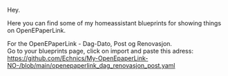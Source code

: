 Hey.

Here you can find some of my homeassistant blueprints for showing things on OpenEPaperLink.

For the OpenEPaperLink - Dag-Dato, Post og Renovasjon.<br>
Go to your blueprints page, click on import and paste this adress:<br>
https://github.com/Echnics/My-OpenEpaperLink-NO-/blob/main/openepaperlink_dag_renovasjon_post.yaml
